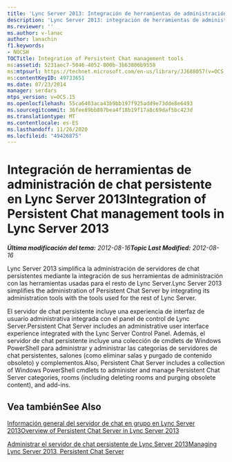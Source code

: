 ```yaml
---
title: 'Lync Server 2013: Integración de herramientas de administración de chat persistente'
description: 'Lync Server 2013: integración de herramientas de administración de chat persistentes.'
ms.reviewer: ''
ms.author: v-lanac
author: lanachin
f1.keywords:
- NOCSH
TOCTitle: Integration of Persistent Chat management tools
ms:assetid: 5231aec7-5046-4052-800b-3b63806b9558
ms:mtpsurl: https://technet.microsoft.com/en-us/library/JJ688057(v=OCS.15)
ms:contentKeyID: 49733651
ms.date: 07/23/2014
manager: serdars
mtps_version: v=OCS.15
ms.openlocfilehash: 55ca6403aca43b9bb197f925add9e73dde8e6493
ms.sourcegitcommit: 36fee89bb887bea4f18b19f17a8c69daf5bc423d
ms.translationtype: MT
ms.contentlocale: es-ES
ms.lasthandoff: 11/26/2020
ms.locfileid: "49426875"
---
```

# <a name="integration-of-persistent-chat-management-tools-in-lync-server-2013"></a><span data-ttu-id="f3907-103">Integración de herramientas de administración de chat persistente en Lync Server 2013</span><span class="sxs-lookup"><span data-stu-id="f3907-103">Integration of Persistent Chat management tools in Lync Server 2013</span></span>

<div data-xmlns="http://www.w3.org/1999/xhtml">

<div class="topic" data-xmlns="http://www.w3.org/1999/xhtml" data-msxsl="urn:schemas-microsoft-com:xslt" data-cs="https://msdn.microsoft.com/">

<div data-asp="https://msdn2.microsoft.com/asp">



</div>

<div id="mainSection">

<div id="mainBody"><span data-ttu-id="f3907-104">

<span> </span></span><span class="sxs-lookup"><span data-stu-id="f3907-104">

<span> </span></span></span>

<span data-ttu-id="f3907-105">_**Última modificación del tema:** 2012-08-16_</span><span class="sxs-lookup"><span data-stu-id="f3907-105">_**Topic Last Modified:** 2012-08-16_</span></span>

<span data-ttu-id="f3907-106">Lync Server 2013 simplifica la administración de servidores de chat persistentes mediante la integración de sus herramientas de administración con las herramientas usadas para el resto de Lync Server.</span><span class="sxs-lookup"><span data-stu-id="f3907-106">Lync Server 2013 simplifies the administration of Persistent Chat Server by integrating its administration tools with the tools used for the rest of Lync Server.</span></span>

<span data-ttu-id="f3907-107">El servidor de chat persistente incluye una experiencia de interfaz de usuario administrativa integrada con el panel de control de Lync Server.</span><span class="sxs-lookup"><span data-stu-id="f3907-107">Persistent Chat Server includes an administrative user interface experience integrated with the Lync Server Control Panel.</span></span> <span data-ttu-id="f3907-108">Además, el servidor de chat persistente incluye una colección de cmdlets de Windows PowerShell para administrar y administrar las categorías de servidores de chat persistentes, salones (como eliminar salas y purgado de contenido obsoleto) y complementos.</span><span class="sxs-lookup"><span data-stu-id="f3907-108">Also, Persistent Chat Server includes a collection of Windows PowerShell cmdlets to administer and manage Persistent Chat Server categories, rooms (including deleting rooms and purging obsolete content), and add-ins.</span></span>

<div>

## <a name="see-also"></a><span data-ttu-id="f3907-109">Vea también</span><span class="sxs-lookup"><span data-stu-id="f3907-109">See Also</span></span>


[<span data-ttu-id="f3907-110">Información general del servidor de chat en grupo en Lync Server 2013</span><span class="sxs-lookup"><span data-stu-id="f3907-110">Overview of Persistent Chat Server in Lync Server 2013</span></span>](lync-server-2013-overview-of-persistent-chat-server.md)  


[<span data-ttu-id="f3907-111">Administrar el servidor de chat persistente de Lync Server 2013</span><span class="sxs-lookup"><span data-stu-id="f3907-111">Managing Lync Server 2013, Persistent Chat Server</span></span>](managing-lync-server-2013-persistent-chat-server.md)  
  

<span data-ttu-id="f3907-112"></div>

</div>

<span> </span>

</div>

</div>

</span><span class="sxs-lookup"><span data-stu-id="f3907-112"></div>

</div>

<span> </span>

</div>

</div>

</span></span></div>

